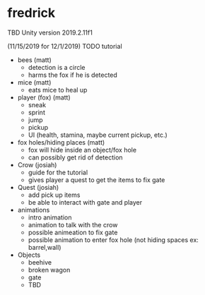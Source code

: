 # fredrick
TBD
Unity version 2019.2.11f1



(11/15/2019 for 12/1/2019)
TODO tutorial
- bees (matt)
  - detection is a circle 
  - harms the fox if he is detected
- mice (matt)
  - eats mice to heal up
- player (fox) (matt)
  - sneak
  - sprint
  - jump
  - pickup 
  - UI (health, stamina, maybe current pickup, etc.)
- fox holes/hiding places (matt)
  - fox will hide inside an object/fox hole
  - can possibly get rid of detection 
- Crow (josiah)
  - guide for the tutorial
  - gives player a quest to get the items to fix gate
- Quest (josiah)
  - add pick up items
  - be able to interact with gate and player
- animations
  - intro animation
  - animation to talk with the crow
  - possible animeation to fix gate 
  - possible animation to enter fox hole (not hiding spaces ex: barrel,wall)
- Objects 
  - beehive
  - broken wagon 
  - gate
  - TBD
